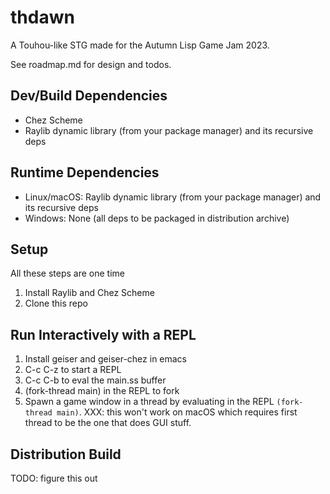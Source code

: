 # thdawn

A Touhou-like STG made for the Autumn Lisp Game Jam 2023.

See roadmap.md for design and todos.

## Dev/Build Dependencies
* Chez Scheme
* Raylib dynamic library (from your package manager) and its recursive deps

## Runtime Dependencies
* Linux/macOS: Raylib dynamic library (from your package manager) and its recursive deps
* Windows: None (all deps to be packaged in distribution archive)

## Setup
All these steps are one time

1. Install Raylib and Chez Scheme
1. Clone this repo

## Run Interactively with a REPL
1. Install geiser and geiser-chez in emacs
1. C-c C-z to start a REPL
1. C-c C-b to eval the main.ss buffer
1. (fork-thread main) in the REPL to fork 
1. Spawn a game window in a thread by evaluating in the REPL `(fork-thread main)`.
   XXX: this won't work on macOS which requires first thread to be the one that does GUI stuff.

## Distribution Build
TODO: figure this out
